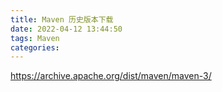 ```yaml
---
title: Maven 历史版本下载
date: 2022-04-12 13:44:50
tags: Maven
categories:
---
```


https://archive.apache.org/dist/maven/maven-3/

<!--more-->